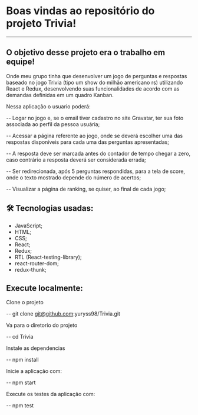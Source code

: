 # Boas vindas ao repositório do projeto Trivia!

---

## O objetivo desse projeto era o trabalho em equipe!

Onde meu grupo tinha que desenvolver um jogo de perguntas e respostas baseado no jogo Trivia (tipo um show do milhão americano rs)
utilizando React e Redux, desenvolvendo suas funcionalidades de acordo com as demandas definidas em um quadro Kanban.

Nessa aplicação o usuario poderá:

  -- Logar no jogo e, se o email tiver cadastro no site Gravatar, ter sua foto associada ao perfil da pessoa usuária;

  -- Acessar a página referente ao jogo, onde se deverá escolher uma das respostas disponíveis para cada uma das perguntas apresentadas;

  -- A resposta deve ser marcada antes do contador de tempo chegar a zero, caso contrário a resposta deverá ser considerada errada;

  -- Ser redirecionada, após 5 perguntas respondidas, para a tela de score, onde o texto mostrado depende do número de acertos;

  -- Visualizar a página de ranking, se quiser, ao final de cada jogo;

## 🛠 Tecnologias usadas:

* JavaScript;
* HTML;
* CSS;
* React;
* Redux;
* RTL (React-testing-library);
* react-router-dom;
* redux-thunk;

## Execute localmente:

Clone o projeto

  -- git clone git@github.com:yuryss98/Trivia.git

Va para o diretorio do projeto

  -- cd Trivia

Instale as dependencias

  -- npm install
  
Inicie a aplicação com:

  -- npm start
  
Execute os testes da aplicação com:

  -- npm test
